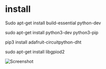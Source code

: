 # install 
Sudo apt-get install build-essential python-dev

sudo apt-get install python3-dev python3-pip

pip3 install adafruit-circuitpython-dht

sudo apt-get install libgpiod2

![Screenshot](DH-PiWiring)
